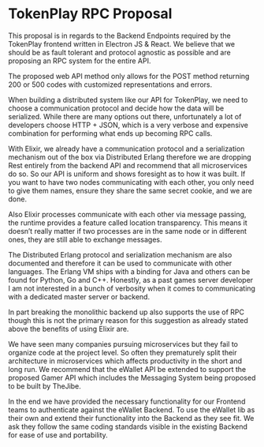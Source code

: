 # TokenPlay RPC Proposal

This proposal is in regards to the Backend Endpoints required by the TokenPlay frontend written in Electron JS & React. We believe that we should be as fault tolerant and protocol agnostic as possible and are proposing an RPC system for the entire API.

The proposed web API method only allows for the POST method returning 200 or 500 codes with customized representations and errors.

When building a distributed system like our API for TokenPlay, we need to choose a communication protocol and decide how the data will be serialized. While there are many options out there, unfortunately a lot of developers choose HTTP + JSON, which is a very verbose and expensive combination for performing what ends up becoming RPC calls.

With Elixir, we already have a communication protocol and a serialization mechanism out of the box via Distributed Erlang therefore we are dropping Rest entirely from the backend API and recommend that all microservices do so. So our API is uniform and shows foresight as to how it was built. If you want to have two nodes communicating with each other, you only need to give them names, ensure they share the same secret cookie, and we are done.

Also Elixir processes communicate with each other via message passing, the runtime provides a feature called location transparency. This means it doesn’t really matter if two processes are in the same node or in different ones, they are still able to exchange messages.

The Distributed Erlang protocol and serialization mechanism are also documented and therefore it can be used to communicate with other languages. The Erlang VM ships with a binding for Java and others can be found for Python, Go and C++. Honestly, as a past games server developer I am not interested in a bunch of verbosity when it comes to communicating with a dedicated master server or backend.

In part breaking the monolithic backend up also supports the use of RPC though this is not the primary reason for this suggestion as already stated above the benefits of using Elixir are.

We have seen many companies pursuing microservices but they fail to organize code at the project level. So often they prematurely split their architecture in microservices which affects productivity in the short and long run. We recommend that the eWallet API be extended to support the proposed Gamer API which includes the Messaging System being proposed to be built by TheJibe.

In the end we have provided the necessary functionality for our Frontend teams to authenticate against the eWallet Backend. To use the eWallet lib as their own and extend their functionality into the Backend as they see fit. We ask they follow the same coding standards visible in the existing Backend for ease of use and portability.
